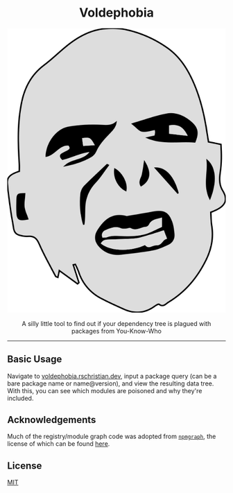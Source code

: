 <h1 align="center">Voldephobia</h1>

<p align="center">
  <picture width="100">
    <img src="./src/assets/favicon.svg?raw=true">
  </picture>
</p>

<p align="center">A silly little tool to find out if your dependency tree is plagued with packages from You-Know-Who</p>

---

## Basic Usage

Navigate to <a href="https://voldephobia.rschristian.dev">voldephobia.rschristian.dev</a>, input a package query (can be a bare package name or name@version), and view the resulting data tree. With this, you can see which modules are poisoned and why they're included.


## Acknowledgements

Much of the registry/module graph code was adopted from [`npmgraph`](https://github.com/npmgraph/npmgraph), the license of which can be found [here](https://github.com/npmgraph/npmgraph/blob/main/LICENSE).

## License

[MIT](https://github.com/rschristian/voldephobia/blob/master/LICENSE)
